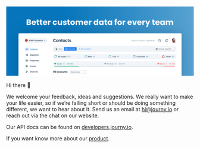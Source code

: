 [![journy.io](https://raw.githubusercontent.com/journy-io/brand/main/githubbanner.png)](https://journy.io/?utm_source=github)

Hi there 👋

We welcome your feedback, ideas and suggestions. We really want to make your life easier, so if we’re falling short or should be doing something different, we want to hear about it. Send us an email at hi@journy.io or reach out via the chat on our website.

Our API docs can be found on [developers.journy.io](https://developers.journy.io/).

If you want know more about our [product](https://www.journy.io/engineering-data-platform?utm_source=github).
